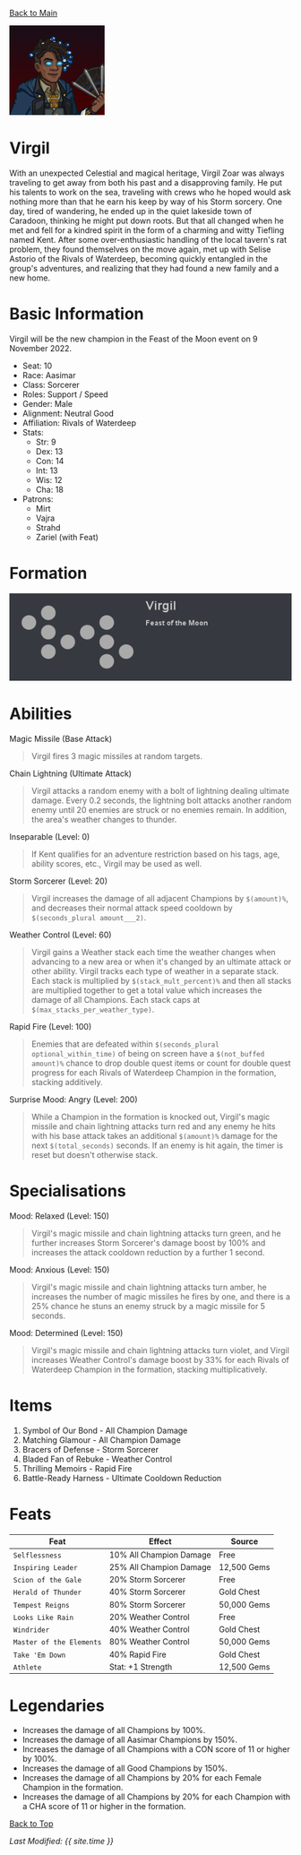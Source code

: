 [Back to Main](index.md)


![Profile Picture](images/profile_virgil.png)

# Virgil

With an unexpected Celestial and magical heritage, Virgil Zoar was always traveling to get away from both his past and a disapproving family. He put his talents to work on the sea, traveling with crews who he hoped would ask nothing more than that he earn his keep by way of his Storm sorcery. One day, tired of wandering, he ended up in the quiet lakeside town of Caradoon, thinking he might put down roots. But that all changed when he met and fell for a kindred spirit in the form of a charming and witty Tiefling named Kent. After some over-enthusiastic handling of the local tavern's rat problem, they found themselves on the move again, met up with Selise Astorio of the Rivals of Waterdeep, becoming quickly entangled in the group's adventures, and realizing that they had found a new family and a new home.

# Basic Information

Virgil will be the new champion in the Feast of the Moon event on 9 November 2022.

* Seat: 10
* Race: Aasimar
* Class: Sorcerer
* Roles: Support / Speed
* Gender: Male
* Alignment: Neutral Good
* Affiliation: Rivals of Waterdeep
* Stats:
  * Str: 9
  * Dex: 13
  * Con: 14
  * Int: 13
  * Wis: 12
  * Cha: 18
* Patrons:
  * Mirt
  * Vajra
  * Strahd
  * Zariel (with Feat)

# Formation

![Formation Layout](images/formation_virgil.png)

# Abilities

Magic Missile (Base Attack)
> Virgil fires 3 magic missiles at random targets.

Chain Lightning (Ultimate Attack)
> Virgil attacks a random enemy with a bolt of lightning dealing ultimate damage. Every 0.2 seconds, the lightning bolt attacks another random enemy until 20 enemies are struck or no enemies remain. In addition, the area's weather changes to thunder.

Inseparable (Level: 0)
> If Kent qualifies for an adventure restriction based on his tags, age, ability scores, etc., Virgil may be used as well.

Storm Sorcerer (Level: 20)
> Virgil increases the damage of all adjacent Champions by `$(amount)%`, and decreases their normal attack speed cooldown by `$(seconds_plural amount___2)`.

Weather Control (Level: 60)
> Virgil gains a Weather stack each time the weather changes when advancing to a new area or when it's changed by an ultimate attack or other ability. Virgil tracks each type of weather in a separate stack. Each stack is multiplied by `$(stack_mult_percent)%` and then all stacks are multiplied together to get a total value which increases the damage of all Champions. Each stack caps at `$(max_stacks_per_weather_type)`.

Rapid Fire (Level: 100)
> Enemies that are defeated within `$(seconds_plural optional_within_time)` of being on screen have a `$(not_buffed amount)%` chance to drop double quest items or count for double quest progress for each Rivals of Waterdeep Champion in the formation, stacking additively.

Surprise Mood: Angry (Level: 200)
> While a Champion in the formation is knocked out, Virgil's magic missile and chain lightning attacks turn red and any enemy he hits with his base attack takes an additional `$(amount)%` damage for the next `$(total_seconds)` seconds. If an enemy is hit again, the timer is reset but doesn't otherwise stack.

# Specialisations

Mood: Relaxed (Level: 150)
> Virgil's magic missile and chain lightning attacks turn green, and he further increases Storm Sorcerer's damage boost by 100% and increases the attack cooldown reduction by a further 1 second.

Mood: Anxious (Level: 150)
> Virgil's magic missile and chain lightning attacks turn amber, he increases the number of magic missiles he fires by one, and there is a 25% chance he stuns an enemy struck by a magic missile for 5 seconds.

Mood: Determined (Level: 150)
> Virgil's magic missile and chain lightning attacks turn violet, and Virgil increases Weather Control's damage boost by 33% for each Rivals of Waterdeep Champion in the formation, stacking multiplicatively.

# Items

1. Symbol of Our Bond - All Champion Damage
2. Matching Glamour - All Champion Damage
3. Bracers of Defense - Storm Sorcerer
4. Bladed Fan of Rebuke - Weather Control
5. Thrilling Memoirs - Rapid Fire
6. Battle-Ready Harness - Ultimate Cooldown Reduction

# Feats

| Feat | Effect | Source |
|---|---|---|
| `Selflessness` | 10% All Champion Damage | Free |
| `Inspiring Leader` | 25% All Champion Damage | 12,500 Gems |
| `Scion of the Gale` | 20% Storm Sorcerer | Free |
| `Herald of Thunder` | 40% Storm Sorcerer | Gold Chest |
| `Tempest Reigns` | 80% Storm Sorcerer | 50,000 Gems |
| `Looks Like Rain` | 20% Weather Control | Free |
| `Windrider` | 40% Weather Control | Gold Chest |
| `Master of the Elements` | 80% Weather Control | 50,000 Gems |
| `Take 'Em Down` | 40% Rapid Fire | Gold Chest |
| `Athlete` | Stat: +1 Strength | 12,500 Gems |

# Legendaries

* Increases the damage of all Champions by 100%.
* Increases the damage of all Aasimar Champions by 150%.
* Increases the damage of all Champions with a CON score of 11 or higher by 100%.
* Increases the damage of all Good Champions by 150%.
* Increases the damage of all Champions by 20% for each Female Champion in the formation.
* Increases the damage of all Champions by 20% for each Champion with a CHA score of 11 or higher in the formation.

[Back to Top](#top)

*Last Modified: {{ site.time }}*